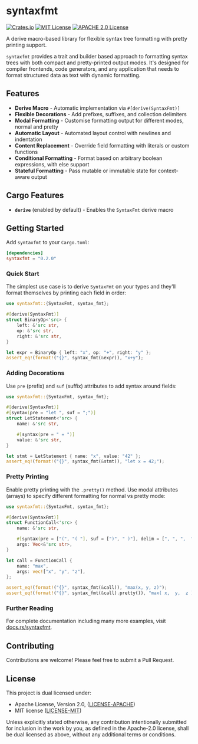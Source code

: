 # syntaxfmt

[![Crates.io](https://img.shields.io/crates/d/syntaxfmt.svg)](https://crates.io/crates/syntaxfmt)
[![MIT License](https://img.shields.io/badge/license-MIT-brightgreen)](LICENSE-MIT)
[![APACHE 2.0 License](https://img.shields.io/badge/license-APACHE%202.0-brightgreen)](LICENSE-APACHE)

A derive macro-based library for flexible syntax tree formatting with pretty printing support.

`syntaxfmt` provides a trait and builder based approach to formatting syntax trees with both compact and pretty-printed output modes. It's designed for compiler frontends, code generators, and any application that needs to format structured data as text with dynamic formatting.

## Features

- **Derive Macro** - Automatic implementation via `#[derive(SyntaxFmt)]`
- **Flexible Decorations** - Add prefixes, suffixes, and collection delimiters
- **Modal Formatting** - Customise formatting output for different modes, normal and pretty
- **Automatic Layout** - Automated layout control with newlines and indentation
- **Content Replacement** - Override field formatting with literals or custom functions
- **Conditional Formatting** - Format based on arbitrary boolean expressions, with else support
- **Stateful Formatting** - Pass mutable or immutable state for context-aware output

## Cargo Features

- **`derive`** (enabled by default) - Enables the `SyntaxFmt` derive macro

## Getting Started

Add `syntaxfmt` to your `Cargo.toml`:

```toml
[dependencies]
syntaxfmt = "0.2.0"
```

### Quick Start

The simplest use case is to derive `SyntaxFmt` on your types and they'll format themselves by printing each field in order:

```rust
use syntaxfmt::{SyntaxFmt, syntax_fmt};

#[derive(SyntaxFmt)]
struct BinaryOp<'src> {
    left: &'src str,
    op: &'src str,
    right: &'src str,
}

let expr = BinaryOp { left: "x", op: "+", right: "y" };
assert_eq!(format!("{}", syntax_fmt(&expr)), "x+y");
```

### Adding Decorations

Use `pre` (prefix) and `suf` (suffix) attributes to add syntax around fields:

```rust
use syntaxfmt::{SyntaxFmt, syntax_fmt};

#[derive(SyntaxFmt)]
#[syntax(pre = "let ", suf = ";")]
struct LetStatement<'src> {
    name: &'src str,

    #[syntax(pre = " = ")]
    value: &'src str,
}

let stmt = LetStatement { name: "x", value: "42" };
assert_eq!(format!("{}", syntax_fmt(&stmt)), "let x = 42;");
```

### Pretty Printing

Enable pretty printing with the `.pretty()` method. Use modal attributes (arrays) to specify different formatting for normal vs pretty mode:

```rust
use syntaxfmt::{SyntaxFmt, syntax_fmt};

#[derive(SyntaxFmt)]
struct FunctionCall<'src> {
    name: &'src str,

    #[syntax(pre = ["(", "( "], suf = [")", " )"], delim = [", ", ",  "])]
    args: Vec<&'src str>,
}

let call = FunctionCall {
    name: "max",
    args: vec!["x", "y", "z"],
};

assert_eq!(format!("{}", syntax_fmt(&call)), "max(x, y, z)");
assert_eq!(format!("{}", syntax_fmt(&call).pretty()), "max( x,  y,  z )");
```

### Further Reading

For complete documentation including many more examples, visit [docs.rs/syntaxfmt](https://docs.rs/syntaxfmt).

## Contributing

Contributions are welcome! Please feel free to submit a Pull Request.

## License

This project is dual licensed under:

- Apache License, Version 2.0, ([LICENSE-APACHE](LICENSE-APACHE))
- MIT license ([LICENSE-MIT](LICENSE-MIT))

Unless explicitly stated otherwise, any contribution intentionally submitted for inclusion in the work by you, as defined in the Apache-2.0 license, shall be dual licensed as above, without any additional terms or conditions.
